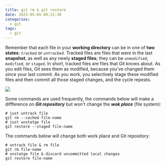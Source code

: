 ```yaml
---
title: git rm & git restore
date: 2023-05-05 09:31:30
categories:
  - git
tags:
  - git
---
```


Remember that each file in your **working directory** can be in one of **two states**: *`tracked`* or *`untracked`*. Tracked files are files that were in the last **snapshot**, as well as any newly **staged files**; they can be `unmodified`, `modified`, or `staged`. In short, tracked files are files that Git knows about. As you edit files, Git sees them as modified, because you’ve changed them since your last commit. As you work, you selectively stage these modified files and then commit all those staged changes, and the cycle repeats.

![](https://pub-2a6758f3b2d64ef5bb71ba1601101d35.r2.dev/blogs/2025/03/a419c42b18cc5936bf3d95ccb67fddcb.png)

Some commands are used frequently, the commands below will make a diffference on ***Git repository*** but won't change the ***wok place*** (file system):

```shell
# just untrack file
git rm --cached file-name
# just unstatge file
git restore --staged file-name
```

The commands below will change both work place and Git repository:

```shell
# untrack file & rm file
git rm file-name
# unstatge file & discard uncommitted local changes
git restore file-name
```